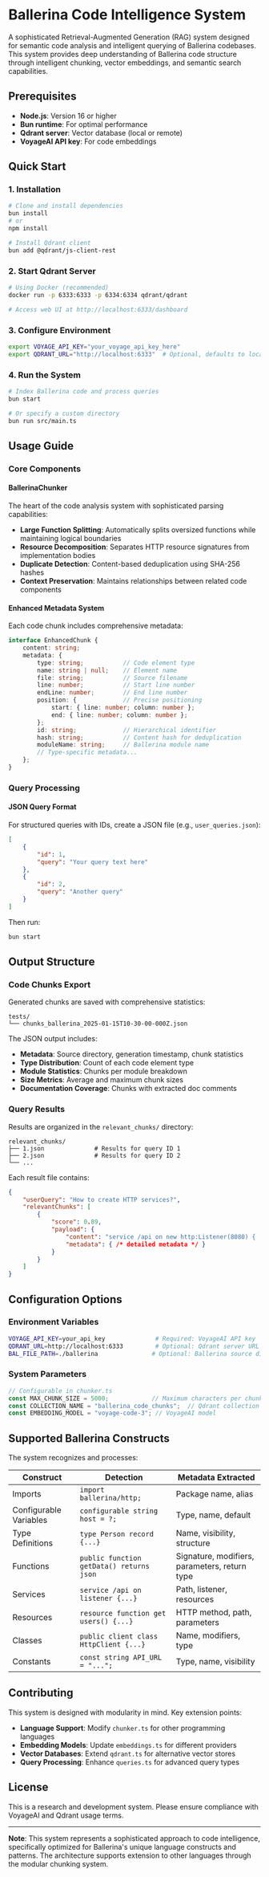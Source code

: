 # Ballerina Code Intelligence System

A sophisticated Retrieval-Augmented Generation (RAG) system designed for semantic code analysis and intelligent querying of Ballerina codebases. This system provides deep understanding of Ballerina code structure through intelligent chunking, vector embeddings, and semantic search capabilities.

## Prerequisites

- **Node.js**: Version 16 or higher
- **Bun runtime**: For optimal performance
- **Qdrant server**: Vector database (local or remote)
- **VoyageAI API key**: For code embeddings

## Quick Start

### 1. Installation

```bash
# Clone and install dependencies
bun install
# or
npm install

# Install Qdrant client
bun add @qdrant/js-client-rest
```

### 2. Start Qdrant Server

```bash
# Using Docker (recommended)
docker run -p 6333:6333 -p 6334:6334 qdrant/qdrant

# Access web UI at http://localhost:6333/dashboard
```

### 3. Configure Environment

```bash
export VOYAGE_API_KEY="your_voyage_api_key_here"
export QDRANT_URL="http://localhost:6333"  # Optional, defaults to localhost
```

### 4. Run the System

```bash
# Index Ballerina code and process queries
bun start

# Or specify a custom directory
bun run src/main.ts
```

## Usage Guide

### Core Components

#### BallerinaChunker
The heart of the code analysis system with sophisticated parsing capabilities:

- **Large Function Splitting**: Automatically splits oversized functions while maintaining logical boundaries
- **Resource Decomposition**: Separates HTTP resource signatures from implementation bodies
- **Duplicate Detection**: Content-based deduplication using SHA-256 hashes
- **Context Preservation**: Maintains relationships between related code components

#### Enhanced Metadata System
Each code chunk includes comprehensive metadata:

```typescript
interface EnhancedChunk {
    content: string;
    metadata: {
        type: string;           // Code element type
        name: string | null;    // Element name
        file: string;           // Source filename
        line: number;           // Start line number
        endLine: number;        // End line number
        position: {             // Precise positioning
            start: { line: number; column: number };
            end: { line: number; column: number };
        };
        id: string;             // Hierarchical identifier
        hash: string;           // Content hash for deduplication
        moduleName: string;     // Ballerina module name
        // Type-specific metadata...
    };
}
```

### Query Processing
#### JSON Query Format
For structured queries with IDs, create a JSON file (e.g., `user_queries.json`):
```json
[
    {
        "id": 1,
        "query": "Your query text here"
    },
    {
        "id": 2,
        "query": "Another query"
    }
]
```

Then run:
```bash
bun start
```

## Output Structure

### Code Chunks Export
Generated chunks are saved with comprehensive statistics:
```
tests/
└── chunks_ballerina_2025-01-15T10-30-00-000Z.json
```

The JSON output includes:
- **Metadata**: Source directory, generation timestamp, chunk statistics
- **Type Distribution**: Count of each code element type
- **Module Statistics**: Chunks per module breakdown
- **Size Metrics**: Average and maximum chunk sizes
- **Documentation Coverage**: Chunks with extracted doc comments

### Query Results
Results are organized in the `relevant_chunks/` directory:
```
relevant_chunks/
├── 1.json              # Results for query ID 1
├── 2.json              # Results for query ID 2
└── ...
```

Each result file contains:
```json
{
    "userQuery": "How to create HTTP services?",
    "relevantChunks": [
        {
            "score": 0.89,
            "payload": {
                "content": "service /api on new http:Listener(8080) { ... }",
                "metadata": { /* detailed metadata */ }
            }
        }
    ]
}
```

## Configuration Options

### Environment Variables
```bash
VOYAGE_API_KEY=your_api_key              # Required: VoyageAI API key
QDRANT_URL=http://localhost:6333         # Optional: Qdrant server URL
BAL_FILE_PATH=./ballerina               # Optional: Ballerina source directory
```

### System Parameters
```typescript
// Configurable in chunker.ts
const MAX_CHUNK_SIZE = 5000;            // Maximum characters per chunk
const COLLECTION_NAME = "ballerina_code_chunks";  // Qdrant collection name
const EMBEDDING_MODEL = "voyage-code-3"; // VoyageAI model
```

## Supported Ballerina Constructs

The system recognizes and processes:

| Construct | Detection | Metadata Extracted |
|-----------|-----------|-------------------|
| Imports | `import ballerina/http;` | Package name, alias |
| Configurable Variables | `configurable string host = ?;` | Type, name, default |
| Type Definitions | `type Person record {...}` | Name, visibility, structure |
| Functions | `public function getData() returns json` | Signature, modifiers, parameters, return type |
| Services | `service /api on listener {...}` | Path, listener, resources |
| Resources | `resource function get users() {...}` | HTTP method, path, parameters |
| Classes | `public client class HttpClient {...}` | Name, modifiers, type |
| Constants | `const string API_URL = "...";` | Type, name, visibility |

## Contributing

This system is designed with modularity in mind. Key extension points:

- **Language Support**: Modify `chunker.ts` for other programming languages
- **Embedding Models**: Update `embeddings.ts` for different providers
- **Vector Databases**: Extend `qdrant.ts` for alternative vector stores
- **Query Processing**: Enhance `queries.ts` for advanced query types

## License

This is a research and development system. Please ensure compliance with VoyageAI and Qdrant usage terms.

---

**Note**: This system represents a sophisticated approach to code intelligence, specifically optimized for Ballerina's unique language constructs and patterns. The architecture supports extension to other languages through the modular chunking system.